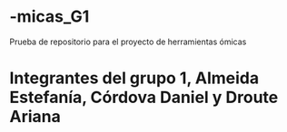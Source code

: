 # -micas_G1
Prueba de repositorio para el proyecto de herramientas ómicas
# Integrantes del grupo 1, Almeida Estefanía, Córdova Daniel y Droute Ariana
